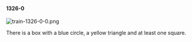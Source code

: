 #### 1326-0
![train-1326-0-0.png](https://github.com/lil-lab/nlvr/raw/master/nlvr/train/images/76/train-1326-0-0.png "train-1326-0-0.png")

There is a box with a blue circle, a yellow triangle and at least one square.
